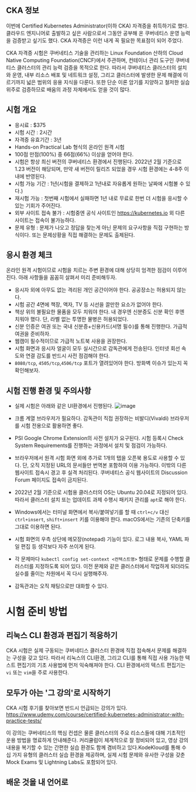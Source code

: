 ## CKA 정보
이번에 Certified Kubernetes Administrator(이하 CKA) 자격증을 취득하기로 했다. 클라우드 엔지니어로 출발하고 싶은 사람으로서 그동안 공부해 온 쿠버네티스 운영 능력을 검증받고 싶기도 했다. CKA 자격증은 이런 내게 꼭 필요한 목표점이 되어 주었다.

CKA 자격증 시험은 쿠버네티스 기술을 관리하는 Linux Foundation 산하의 Cloud Native Computing Foundation(CNCF)에서 주관하며, 컨테이너 관리 도구인 쿠버네티스 클러스터의 관리 능력 검증을 목적으로 한다. 따라서 쿠버네티스 클러스터의 설치와 운영, 내부 리소스 배포 및 네트워크 설정, 그리고 클러스터에 발생한 문제 해결에 이르기까지 넓은 범위의 응용 지식을 다룬다. 또한 단순 이론 암기를 지양하고 철저한 실습 위주로 검증하므로 배움의 과정 자체에서도 얻을 것이 많다.

## 시험 개요

 - 응시료 : $375
 - 시험 시간 : 2시간
 - 자격증 유효기간 : 3년
 - Hands-on Practical Lab 형식의 온라인 원격 시험
 - 100점 만점(100%) 중 66점(66%) 이상을 얻어야 한다.
 - 시험은 항상 최신 버전의 쿠버네티스 환경에서 진행된다. 2022년 2월 기준으로 1.23 버전이 해당되며, 만약 새 버전이 릴리즈 되었을 경우 시험 환경에는 4-8주 이내에 반영된다.
 - 시험 가능 기간 : 1년(시험을 결제하고 1년내로 자유롭게 원하는 날짜에 시험볼 수 있다.)
 - 재시험 가능 : 첫번째 시험에서 실패하면 1년 내로 무료로 한번 더 시험을 응시할 수 있는 기회가 주어진다.
 - 외부 사이트 접속 불가 : 시험중엔 공식 사이트인 https://kubernetes.io 외 다른 사이트는 접속이 불가능하다.
 - 문제 유형 : 문제가 나오고 정답을 찾는게 아닌 문제의 요구사항을 직접 구현하는 방식이다. 또는 문제상황을 직접 해결하는 문제도 출제된다.

## 응시 환경 체크
온라인 원격 시험이므로 시험을 치르는 주변 환경에 대해 상당히 엄격한 점검이 이루어진다. 아래 사항들을 꼼꼼히 살펴서 미리 준비해두자.

- 응시자 외에 아무도 없는 격리된 개인 공간이어야 한다. 공공장소는 허용되지 않는다.
- 시험 공간 4면에 책장, 액자, TV 등 시선을 끌만한 요소가 없어야 한다.
- 책상 위의 불필요한 물품을 모두 치워야 한다. 내 경우엔 신분증도 신분 확인 후엔 치워야 했다. 단, 라벨 없는 투명한 물병은 허용되었다.
- 신분 인증은 여권 또는 국내 신분증+신용카드(서명 필수)를 통해 진행한다. 가급적 여권을 준비하자.
- 웹캠이 필수적이므로 가급적 노트북 사용을 권장한다.
- 시험 화면과 응시자 얼굴이 모두 실시간으로 감독관에게 전송된다. 인터넷 회선 속도와 연결 감도를 반드시 사전 점검해야 한다.
- `8080/tcp`, `4505/tcp`,`4506/tcp` 포트가 열려있어야 한다. 방화벽 이슈가 있는지 꼭 확인해보자.

## 시험 진행 환경 및 주의사항
- 실제 시험은 아래와 같은 UI환경에서 진행된다.
![image](https://user-images.githubusercontent.com/81672260/165020213-df6ebf7f-469d-4e06-a253-48ae84f1ed0e.png)

- 크롬 계열 브라우저가 필요하다. 감독관이 직접 권장하는 비발디(Vivaldi) 브라우저를 시험 전용으로 활용하면 좋다.
- PSI Google Chrome Extension의 사전 설치가 요구된다. 시험 등록시 Check System Requirements를 진행하는 과정에서 설치 및 점검이 가능하다.
- 브라우저에서 원격 시험 화면 외에 추가로 1개의 탭을 오픈북 용도로 사용할 수 있다. 단, 오직 지정된 URL의 문서들만 번역본 포함하여 이용 가능하다. 이밖의 다른 웹사이트 접속시 경고 후 실격 처리된다. 쿠버네티스 공식 웹사이트의 Discussion Forum 페이지도 접속이 금지된다.
- 2022년 2월 기준으로 시험용 클러스터의 OS는 Ubuntu 20.04로 지정되어 있다. 따라서 클러스터 설치 또는 업데이트 과제 수행시 패키지 관리를 `apt`로 해야 한다.
- Windows에서는 터미널 화면에서 복사/붙여넣기를 할 때 `ctrl+c/v` 대신 `ctrl+insert`, `shift+insert` 키를 이용해야 한다. macOS에서는 기존의 단축키를 그대로 이용하면 된다.
- 시험 화면의 우측 상단에 메모장(notepad) 기능이 있다. 로그 내용 복사, YAML 파일 편집 등 생각보다 자주 쓰이게 된다.
- 각 문제마다 `kubectl config set-context <컨텍스트명>` 형태로 문제를 수행할 클러스터를 지정하도록 되어 있다. 이전 문제와 같은 클러스터에서 작업하게 되더라도 실수를 줄이는 차원에서 꼭 다시 실행해주자.
- 감독관과는 오직 채팅으로만 대화할 수 있다.

# 시험 준비 방법
## 리눅스 CLI 환경과 편집기 적응하기

CKA 시험은 실제 구동되는 쿠버네티스 클러스터 환경에 직접 접속해서 문제를 해결하는 구성을 갖고 있다. 따라서 리눅스의 CLI환경, 그리고 CLI를 통해 직접 사용 가능한 텍스트 편집기의
기초 사용법에 먼저 익숙해져야 한다. CLI 환경에서의 텍스트 편집기는 `vi` 또는 `vim`을 주로 사용한다.

## 모두가 아는 '그 강의'로 시작하기
CKA 시험 후기를 찾아보면 반드시 언급되는 강의가 있다.
https://www.udemy.com/course/certified-kubernetes-administrator-with-practice-tests/

이 강의는 쿠버네티스의 핵심 컨셉은 물론 클러스터의 주요 리소스들에 대해 기초적인 운용 방법을 명료하게 안내해준다. 커리큘럼이 체계적으로 잘 정비되어 있고, 영상 강의 내용을 복기할 수 있는 간편한 실습 환경도 함께 겸비하고 있다.KodeKloud를 통해 수십 가지 유형의 클러스터 실습 환경을 제공하며, 실제 시험 문제와 유사한 구성을 갖춘 Mock Exams 및 Lightning Labs도
포함되어 있다.

## 배운 것을 내 언어로 
